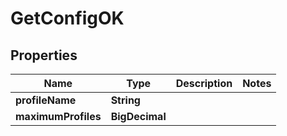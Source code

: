 # GetConfigOK

## Properties

| Name                | Type           | Description | Notes |
| ------------------- | -------------- | ----------- | ----- |
| **profileName**     | **String**     |             |       |
| **maximumProfiles** | **BigDecimal** |             |       |
